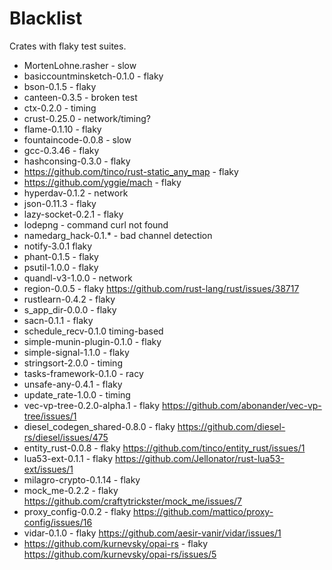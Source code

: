 # Blacklist

Crates with flaky test suites.

- MortenLohne.rasher - slow
- basiccountminsketch-0.1.0 - flaky
- bson-0.1.5 - flaky
- canteen-0.3.5 - broken test
- ctx-0.2.0 - timing
- crust-0.25.0 - network/timing?
- flame-0.1.10 - flaky
- fountaincode-0.0.8 - slow
- gcc-0.3.46 - flaky
- hashconsing-0.3.0 - flaky
- https://github.com/tinco/rust-static_any_map - flaky
- https://github.com/yggie/mach - flaky
- hyperdav-0.1.2 - network
- json-0.11.3 - flaky
- lazy-socket-0.2.1 - flaky
- lodepng - command curl not found
- namedarg_hack-0.1.* - bad channel detection
- notify-3.0.1 flaky
- phant-0.1.5 - flaky
- psutil-1.0.0 - flaky
- quandl-v3-1.0.0 - network
- region-0.0.5 - flaky https://github.com/rust-lang/rust/issues/38717
- rustlearn-0.4.2 - flaky
- s_app_dir-0.0.0 - flaky
- sacn-0.1.1 - flaky
- schedule_recv-0.1.0 timing-based
- simple-munin-plugin-0.1.0 - flaky
- simple-signal-1.1.0 - flaky
- stringsort-2.0.0 - timing
- tasks-framework-0.1.0 - racy
- unsafe-any-0.4.1 - flaky
- update_rate-1.0.0 - timing
- vec-vp-tree-0.2.0-alpha.1 - flaky https://github.com/abonander/vec-vp-tree/issues/1
- diesel_codegen_shared-0.8.0 - flaky https://github.com/diesel-rs/diesel/issues/475
- entity_rust-0.0.8 - flaky https://github.com/tinco/entity_rust/issues/1
- lua53-ext-0.1.1 - flaky https://github.com/Jellonator/rust-lua53-ext/issues/1
- milagro-crypto-0.1.14 - flaky
- mock_me-0.2.2 - flaky https://github.com/craftytrickster/mock_me/issues/7
- proxy_config-0.0.2 - flaky https://github.com/mattico/proxy-config/issues/16
- vidar-0.1.0 - flaky https://github.com/aesir-vanir/vidar/issues/1
- https://github.com/kurnevsky/opai-rs - flaky https://github.com/kurnevsky/opai-rs/issues/5

